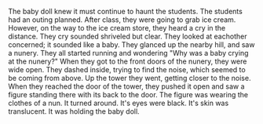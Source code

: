 The baby doll knew it must continue to haunt the students.
The students had an outing planned.
After class, they were going to grab ice cream.
However, on the way to the ice cream store, they heard a cry in the distance.
They cry sounded shriveled but clear.
They looked at eachother concerned; it sounded like a baby.
They glanced up the nearby hill, and saw a nunery.
They all started running and wondering "Why was a baby crying at the nunery?"
When they got to the front doors of the nunery, they were wide open. 
They dashed inside, trying to find the noise, which seemed to be coming from above.
Up the tower they went, getting closer to the noise.
When they reached the door of the tower, they pushed it open and saw a figure standing there with its back to the door.
The figure was wearing the clothes of a nun. 
It turned around.
It's eyes were black.
It's skin was translucent.
It was holding the baby doll.